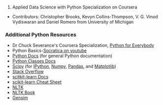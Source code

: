 
1. Applied Data Science with Python Specialization on Coursera
* Contributors: Christopher Brooks, Kevyn Collins-Thompson, V. G. Vinod Vydiswaran and Daniel Romero from University of Michigan

### Additional Python Resources
* Dr Chuck Severance's Coursera Specialization, [Python for Everybody](https://www.coursera.org/specializations/python)
* Python Basics-[Socratica on youtube](https://www.youtube.com/playlist?list=PLi01XoE8jYohWFPpC17Z-wWhPOSuh8Er-)
* [Python Docs](https://www.coursera.org/specializations/python) (for general Python documentation)
* [Python Classes Docs](https://docs.python.org/3.5/tutorial/classes.html)
* [Scipy](https://docs.python.org/3.5/tutorial/classes.html) (for [IPython](http://ipython.org/), [Numpy](http://www.numpy.org/), [Pandas](http://pandas.pydata.org/), and [Matplotlib](http://matplotlib.org/))
* [Stack Overflow](https://stats.stackexchange.com/)
* [scitkit-learn Docs](http://scikit-learn.org/stable/documentation.html)
* [scikit-learn Cheat Sheet](https://s3.amazonaws.com/assets.datacamp.com/blog_assets/Scikit_Learn_Cheat_Sheet_Python.pdf)
* [NLTK](http://www.nltk.org/)
* [NLTK Book](http://www.nltk.org/book/)
* [Gensim](https://radimrehurek.com/gensim/intro.html)


